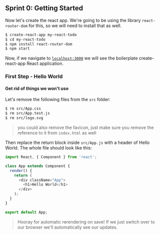 ## Sprint 0: Getting Started

Now let's create the react app. We're going to be using the library `react-router-dom` for this, so we will need to install that as well.

```bash
$ create-react-app my-react-todo
$ cd my-react-todo
$ npm install react-router-dom
$ npm start
```

Now, if we navigate to [`localhost:3000`](http://localhost:3000) we will see the boilerplate create-react-app React application.

### First Step - Hello World

#### Get rid of things we won't use

Let's remove the following files from the `src` folder:

```bash
$ rm src/App.css
$ rm src/App.test.js
$ rm src/logo.svg
```

> you could also remove the favicon, just make sure you remove the reference to it from `index.html` as well

Then replace the return block inside `src/App.js` with a header of Hello World. The whole file should look like this:

```js
import React, { Component } from 'react';

class App extends Component {
  render() {
    return (
      <div className="App">
        <h1>Hello World</h1>
      </div>
    );
  }
}

export default App;
```

> Hooray for automatic rerendering on save! If we just switch over to our browser we'll automatically see our updates.

